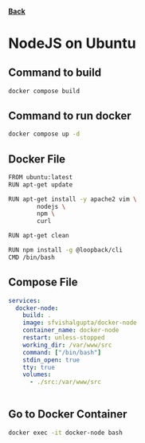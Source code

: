 #### [Back](../example.md)

# NodeJS on Ubuntu

## Command to build
```bash
docker compose build
```

## Command to run docker
```bash
docker compose up -d
```

## Docker File
```bash
FROM ubuntu:latest
RUN apt-get update 

RUN apt-get install -y apache2 vim \
        nodejs \
        npm \
        curl 

RUN apt-get clean

RUN npm install -g @loopback/cli
CMD /bin/bash
```

## Compose File
```yaml
services:
  docker-node:
    build: .
    image: sfvishalgupta/docker-node
    container_name: docker-node
    restart: unless-stopped
    working_dir: /var/www/src
    command: ["/bin/bash"]
    stdin_open: true 
    tty: true
    volumes:
      - ./src:/var/www/src
  
```

## Go to Docker Container
```bash
docker exec -it docker-node bash
```